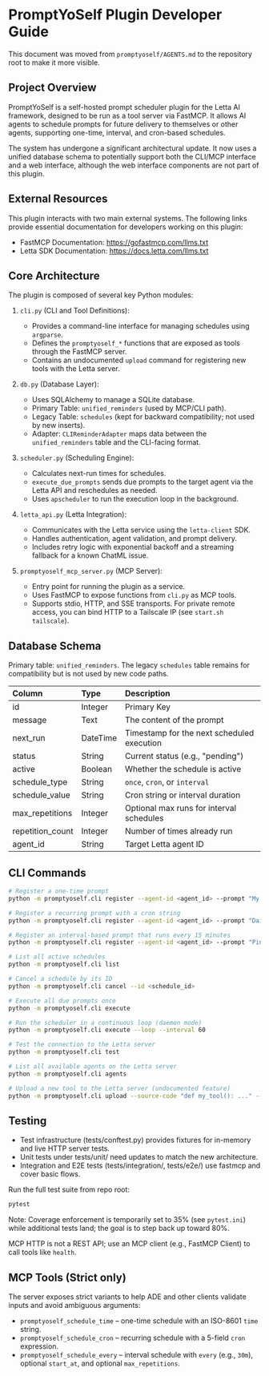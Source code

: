 # PromptYoSelf Plugin Developer Guide

This document was moved from `promptyoself/AGENTS.md` to the repository root to make it more visible.

## Project Overview

PromptYoSelf is a self-hosted prompt scheduler plugin for the Letta AI framework, designed to be run as a tool server via FastMCP. It allows AI agents to schedule prompts for future delivery to themselves or other agents, supporting one-time, interval, and cron-based schedules.

The system has undergone a significant architectural update. It now uses a unified database schema to potentially support both the CLI/MCP interface and a web interface, although the web interface components are not part of this plugin.

## External Resources

This plugin interacts with two main external systems. The following links provide essential documentation for developers working on this plugin:

- FastMCP Documentation: <https://gofastmcp.com/llms.txt>
- Letta SDK Documentation: <https://docs.letta.com/llms.txt>

## Core Architecture

The plugin is composed of several key Python modules:

1. `cli.py` (CLI and Tool Definitions):
   - Provides a command-line interface for managing schedules using `argparse`.
   - Defines the `promptyoself_*` functions that are exposed as tools through the FastMCP server.
   - Contains an undocumented `upload` command for registering new tools with the Letta server.

2. `db.py` (Database Layer):
   - Uses SQLAlchemy to manage a SQLite database.
   - Primary Table: `unified_reminders` (used by MCP/CLI path).
   - Legacy Table: `schedules` (kept for backward compatibility; not used by new inserts).
   - Adapter: `CLIReminderAdapter` maps data between the `unified_reminders` table and the CLI-facing format.

3. `scheduler.py` (Scheduling Engine):
   - Calculates next-run times for schedules.
   - `execute_due_prompts` sends due prompts to the target agent via the Letta API and reschedules as needed.
   - Uses `apscheduler` to run the execution loop in the background.

4. `letta_api.py` (Letta Integration):
   - Communicates with the Letta service using the `letta-client` SDK.
   - Handles authentication, agent validation, and prompt delivery.
   - Includes retry logic with exponential backoff and a streaming fallback for a known ChatML issue.

5. `promptyoself_mcp_server.py` (MCP Server):
   - Entry point for running the plugin as a service.
   - Uses FastMCP to expose functions from `cli.py` as MCP tools.
   - Supports stdio, HTTP, and SSE transports. For private remote access, you can bind HTTP to a Tailscale IP (see `start.sh tailscale`).

## Database Schema

Primary table: `unified_reminders`. The legacy `schedules` table remains for compatibility but is not used by new code paths.

| Column | Type | Description |
| :--- | :--- | :--- |
| id | Integer | Primary Key |
| message | Text | The content of the prompt |
| next_run | DateTime | Timestamp for the next scheduled execution |
| status | String | Current status (e.g., "pending") |
| active | Boolean | Whether the schedule is active |
| schedule_type | String | `once`, `cron`, or `interval` |
| schedule_value | String | Cron string or interval duration |
| max_repetitions | Integer | Optional max runs for interval schedules |
| repetition_count | Integer | Number of times already run |
| agent_id | String | Target Letta agent ID |

## CLI Commands

```bash
# Register a one-time prompt
python -m promptyoself.cli register --agent-id <agent_id> --prompt "My prompt" --time "2025-01-01T10:00:00Z"

# Register a recurring prompt with a cron string
python -m promptyoself.cli register --agent-id <agent_id> --prompt "Daily check-in" --cron "0 9 * * *"

# Register an interval-based prompt that runs every 15 minutes
python -m promptyoself.cli register --agent-id <agent_id> --prompt "Ping" --every "15m" --start-at "2025-01-02T15:00:00Z" --max-repetitions 10

# List all active schedules
python -m promptyoself.cli list

# Cancel a schedule by its ID
python -m promptyoself.cli cancel --id <schedule_id>

# Execute all due prompts once
python -m promptyoself.cli execute

# Run the scheduler in a continuous loop (daemon mode)
python -m promptyoself.cli execute --loop --interval 60

# Test the connection to the Letta server
python -m promptyoself.cli test

# List all available agents on the Letta server
python -m promptyoself.cli agents

# Upload a new tool to the Letta server (undocumented feature)
python -m promptyoself.cli upload --source-code "def my_tool(): ..." --description "My new tool"
```

## Testing

- Test infrastructure (tests/conftest.py) provides fixtures for in-memory and live HTTP server tests.
- Unit tests under tests/unit/ need updates to match the new architecture.
- Integration and E2E tests (tests/integration/, tests/e2e/) use fastmcp and cover basic flows.

Run the full test suite from repo root:

```bash
pytest
```

Note: Coverage enforcement is temporarily set to 35% (see `pytest.ini`) while additional tests land; the goal is to step back up toward 80%.

MCP HTTP is not a REST API; use an MCP client (e.g., FastMCP Client) to call tools like `health`.

## MCP Tools (Strict only)

The server exposes strict variants to help ADE and other clients validate inputs and avoid ambiguous arguments:

- `promptyoself_schedule_time` – one-time schedule with an ISO-8601 `time` string.
- `promptyoself_schedule_cron` – recurring schedule with a 5-field `cron` expression.
- `promptyoself_schedule_every` – interval schedule with `every` (e.g., `30m`), optional `start_at`, and optional `max_repetitions`.
